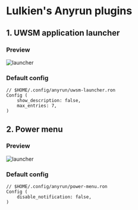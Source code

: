 # Lulkien's Anyrun plugins

## 1. UWSM application launcher

### Preview
![launcher](https://github.com/lulkien/lulkien-anyrun-plugins/blob/f7baefad937cbc121ab1341c01f85a3f108c8b9e/preview/preview-uwsm-launcher.png)

### Default config
```ron
// $HOME/.config/anyrun/uwsm-launcher.ron 
Config (
    show_description: false,
    max_entries: 7,
)
```

## 2. Power menu

### Preview
![launcher](https://github.com/lulkien/lulkien-anyrun-plugins/blob/f7baefad937cbc121ab1341c01f85a3f108c8b9e/preview/peview-power-menu.png)

### Default config
```ron
// $HOME/.config/anyrun/power-menu.ron 
Config (
    disable_notification: false,
)
```
